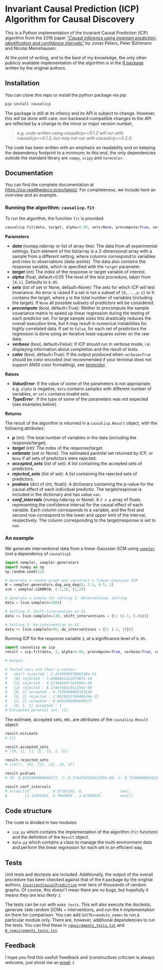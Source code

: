 # Invariant Causal Prediction (ICP) Algorithm for Causal Discovery

This is a Python implementation of the Invariant Causal Prediction (ICP) algorithm from the 2016 paper [*"Causal inference using invariant prediction: identification and confidence intervals"*](https://rss.onlinelibrary.wiley.com/doi/pdfdirect/10.1111/rssb.12167) by Jonas Peters, Peter Bühlmann and Nicolai Meinshausen.

At the point of writing, and to the best of my knowledge, the only other publicly available implementation of the algorithm is in the [R package](https://cran.r-project.org/web/packages/InvariantCausalPrediction/index.html) written by the original authors.

## Installation

You can clone this repo or install the python package via pip:

```bash
pip install causalicp
```

The package is still at its infancy and its API is subject to change. However, this will be done with care: non backward-compatible changes to the API are reflected by a change to the minor or major version number,

> e.g. *code written using causalicp==0.1.2 will run with causalicp==0.1.3, but may not run with causalicp==0.2.0.*

The code has been written with an emphasis on readability and on
keeping the dependency footprint to a minimum; to this end, the only
dependencies outside the standard library are `numpy`, `scipy` and
`termcolor`.

## Documentation

You can find the complete documentation at https://icp.readthedocs.io/en/latest/. For completeness, we include here an overview and an example.

### Running the algorithm: `causalicp.fit`

To run the algorithm, the function `fit` is provided:

```python
causalicp.fit(data, target, alpha=0.05, sets=None, precompute=True, verbose=False, color=False):
```

**Parameters**

- ***data*** (numpy.ndarray or list of array-like): The data from all
  experimental settings. Each element of the list/array is a
  2-dimensional array with a sample from a different setting, where
  columns correspond to variables and rows to observations
  (data-points). The data also contains the response variable, which
  is specified with the `target` parameter.
- ***target*** (int) The index of the response or target variable of
  interest.
- ***alpha*** (float, default=0.05 The level of the test procedure,
  taken from `[0,1]`. Defaults to `0.05`.
- ***sets*** (list of set or None, default=None): The sets for which ICP
  will test invariance. An error is raised if a set is not a subset of
  `{0,...,p-1}` or it contains the target, where `p` is the total
  number of variables (including the target). If `None` all possible
  subsets of predictors will be considered.
- ***precompute*** (bool, default=True): Wether to precompute the sample
  covariance matrix to speed up linear regression during the testing
  of each predictor set. For large sample sizes this drastically
  reduces the overall execution time, but it may result in numerical
  instabilities for highly correlated data. If set to `False`, for
  each set of predictors the regression is done using an iterative
  least-squares solver on the raw data.
- ***verbose*** (bool, default=False): If ICP should run in verbose
  mode, i.e. displaying information about completion and the result of
  tests.
- ***color*** (bool, default=True): If the output produced when
  `verbose=True` should be color encoded (not recommended if your
  terminal does not support ANSII color formatting), see
  [termcolor](https://pypi.org/project/termcolor/).

**Raises**

- ***ValueError***: If the value of some of the parameters is not
  appropriate, e.g. `alpha` is negative, `data` contains samples with
  different number of variables, or `sets` contains invalid sets.
- ***TypeError*** : If the type of some of the parameters was not expected (see examples below).

**Returns**

The result of the algorithm is returned in a `causalicp.Result` object, with the following attributes:

- ***p*** (int): The total number of variables in the data (including
    the response/target).
- ***target*** (int): The index of the
    response/target.
- ***estimate*** (set or None): The estimated parental set returned by
    ICP, or `None` if all sets of predictors were rejected.
- ***accepted_sets*** (list of set): A list containing the accepted sets
  of predictors.
- ***rejected_sets*** (list of set): 
    A list containing the rejected sets of predictors.
- ***pvalues*** (dict of (int, float)): A dictionary containing the
    p-value for the causal effect of each individual predictor. The
    target/response is included in the dictionary and has value `nan`.
- ***conf_intervals*** (numpy.ndarray or None): A `2 x p` array of
    floats representing the confidence interval for the causal effect
    of each variable. Each column corresponds to a variable, and the
    first and second row correspond to the lower and upper limit of
    the interval, respectively. The column corresponding to the
    target/response is set to `nan`.

### An example

We generate interventional data from a linear-Gaussian SCM using
[`sempler`](https://github.com/juangamella/sempler) (not a
dependency of `causalicp`).

```python
import sempler, sempler.generators
import numpy as np
np.random.seed(12)

# Generate a random graph and construct a linear-Gaussian SCM
W = sempler.generators.dag_avg_deg(4, 2.5, 0.5, 2)
scm = sempler.LGANM(W, (-1,1), (1,2))

# Generate a sample for setting 1: Observational setting
data = [scm.sample(n=100)]

# Setting 2: Shift-intervention on X1
data += [scm.sample(n=130, shift_interventions = {1: (3.1, 5.4)})]

# Setting 3: Do-intervention on X2
data += [scm.sample(n=98, do_interventions = {2: (-1, 3)})]
```

Running ICP for the response variable `3`, at a significance level of `0.05`.

```python
import causalicp as icp
result = icp.fit(data, 3, alpha=0.05, precompute=True, verbose=True, color=False)

# Output:

# Tested sets and their p-values:
#   set() rejected : 2.355990957880749e-10
#   {0} rejected : 7.698846116207467e-16
#   {1} rejected : 4.573866047163566e-09
#   {2} rejected : 8.374476052441259e-08
#   {0, 1} accepted : 0.7330408066181638
#   {0, 2} rejected : 2.062882130448634e-15
#   {1, 2} accepted : 0.8433000000649277
#   {0, 1, 2} accepted : 1
# Estimated parental set: {1}
```

The estimate, accepted sets, etc. are attributes of the `causalicp.Result` object:

```python
result.estimate
# {1}

result.accepted_sets
# [{0, 1}, {1, 2}, {0, 1, 2}]

result.rejected_sets
# [set(), {0}, {1}, {2}, {0, 2}]

result.pvalues
# {0: 0.8433000000649277, 1: 8.374476052441259e-08, 2: 0.7330408066181638, 3: nan}

result.conf_intervals
# array([[0.        , 0.57167295, 0.        ,        nan],
#        [2.11059461, 0.7865869 , 3.87380337,        nan]])
```

## Code structure

The code is divided in two modules:

- `icp.py` which contains the implementation of the algorithm (`fit`
  function) and the definition of the `Result` object.
- `data.py` which contains a class to manage the multi-environment
  data and perform the linear regression for each set in an efficient
  way.

## Tests

Unit tests and doctests are included. Additionally, the output of the
overall procedure has been checked against that of the `R` package by
the original authors,
[`InvariantCausalPrediction`](https://cran.r-project.org/web/packages/InvariantCausalPrediction/index.html)
over tens of thousands of random graphs. Of course, this doesn't mean
there are no bugs, but hopefully it means *they are less likely* :)

The tests can be run with `make tests`. This will also execute the
doctests, generate `1000` random SCMs + interventions, and run the `R`
implementation on them for comparison. You can add
`SUITE=<module_name>` to run a particular module only. There are,
however, additional dependencies to run the tests. You can find these
in
[`requirements_tests.txt`](https://github.com/juangamella/icp/blob/master/requirements_tests.txt)
and
[`R_requirements_tests.txt`](https://github.com/juangamella/icp/blob/master/R_requirements_tests.txt).

## Feedback

I hope you find this useful! Feedback and (constructive) criticism is always welcome, just shoot me an [email](mailto:juan.gamella@stat.math.ethz.ch) :)
